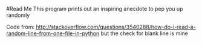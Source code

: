 #Read Me
This program prints out an inspiring anecdote to pep you up randomly

Code from: http://stackoverflow.com/questions/3540288/how-do-i-read-a-random-line-from-one-file-in-python but the check for blank line is mine
